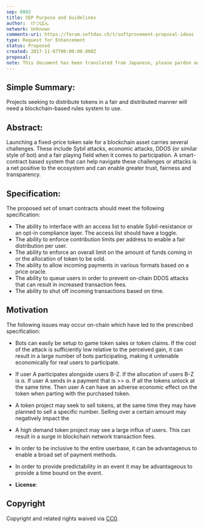 ```yaml
---
sep: 0002
title: SEP Purpose and Guidelines
author:  けつばん
network: Unknown
comments-uri: https://forum.softdao.ch/t/softprovement-proposal-ideas
type: Request for Enhancement
status: Proposed
created: 2017-11-07T00:00:00.000Z
proposal: 
note: This document has been translated from Japanese, please pardon any typos or grammatical errors.
---
```


## Simple Summary:

Projects seeking to distribute tokens in a fair and distributed manner will need a blockchain-based rules system to use.

## Abstract:

Launching a fixed-price token sale for a blockchain asset carries several challenges. These include Sybil attacks, economic attacks, DDOS (or similar style of bot) and a fair playing field when it comes to participation. A smart-contract based system that can help navigate these challenges or attacks is a net positive to the ecosystem and can enable greater trust, fairness and transparency.

## Specification:

The proposed set of smart contracts should meet the following specification:
* The ability to interface with an access list to enable Sybil-resistance or an opt-in compliance layer. The access list should have a toggle.
* The ability to enforce contribution limits per address to enable a fair distribution per user.
* The ability to enforce an overall limit on the amount of funds coming in or the allocation of token to be sold.
* The ability to allow incoming payments in various formats based on a price oracle.
* The ability to queue users in order to prevent on-chain DDOS attacks that can result in increased transaction fees.
* The ability to shut off incoming transactions based on time.

## Motivation

The following issues may occur on-chain which have led to the prescribed specification:
* Bots can easily be setup to game token sales or token claims. If the cost of the attack is sufficiently low relative to the perceived gain, it can result in a large number of bots participating, making it untenable economically for real users to participate.
* If user A participates alongside users B-Z. If the allocation of users B-Z is α. If user A sends in a payment that is >> α. If all the tokens unlock at the same time. Then user A can have an adverse economic effect on the token when parting with the purchased token.
* A token project may seek to sell tokens, at the same time they may have planned to sell a specific number. Selling over a certain amount may negatively impact the  
* A high demand token project may see a large influx of users. This can result in a surge in blockchain network transaction fees. 
* In order to be inclusive to the entire userbase, it can be advantageous to enable a broad set of payment methods.
* In order to provide predictability in an event it may be advantageous to provide a time bound on the event.


* **License**: <INSERT> 


## Copyright

Copyright and related rights waived via [CC0](https://creativecommons.org/publicdomain/zero/1.0/).
